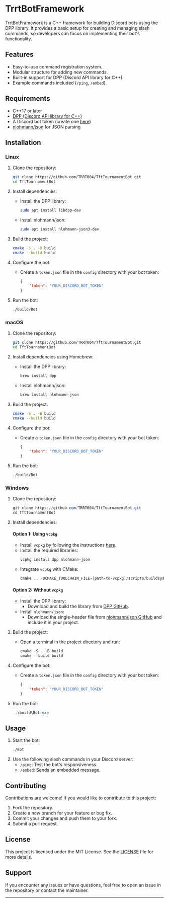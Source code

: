 # TrrtBotFramework

TrrtBotFramework is a C++ framework for building Discord bots using the DPP library. It provides a basic setup for creating and managing slash commands, so developers can focus on implementing their bot's functionality.

## Features

- Easy-to-use command registration system.
- Modular structure for adding new commands.
- Built-in support for DPP (Discord API library for C++).
- Example commands included (`/ping`, `/embed`).

## Requirements

- C++17 or later
- [DPP (Discord API library for C++)](https://github.com/brainboxdotcc/DPP)
- A Discord bot token (create one [here](https://discord.com/developers/applications))
- [nlohmann/json](https://github.com/nlohmann/json) for JSON parsing

## Installation

### Linux

1. Clone the repository:
   ```bash
   git clone https://github.com/TRRT004/TftTournamentBot.git
   cd TftTournamentBot
   ```

2. Install dependencies:
   - Install the DPP library:
     ```bash
     sudo apt install libdpp-dev
     ```
   - Install nlohmann/json:
     ```bash
     sudo apt install nlohmann-json3-dev
     ```

3. Build the project:
   ```bash
   cmake -S . -B build
   cmake --build build
   ```

4. Configure the bot:
   - Create a `token.json` file in the `config` directory with your bot token:
     ```json
     {
         "token": "YOUR_DISCORD_BOT_TOKEN"
     }
     ```

5. Run the bot:
   ```bash
   ./build/Bot
   ```

### macOS

1. Clone the repository:
   ```bash
   git clone https://github.com/TRRT004/TftTournamentBot.git
   cd TftTournamentBot
   ```

2. Install dependencies using Homebrew:
   - Install the DPP library:
     ```bash
     brew install dpp
     ```
   - Install nlohmann/json:
     ```bash
     brew install nlohmann-json
     ```

3. Build the project:
   ```bash
   cmake -S . -B build
   cmake --build build
   ```

4. Configure the bot:
   - Create a `token.json` file in the `config` directory with your bot token:
     ```json
     {
         "token": "YOUR_DISCORD_BOT_TOKEN"
     }
     ```

5. Run the bot:
   ```bash
   ./build/Bot
   ```

### Windows

1. Clone the repository:
   ```powershell
   git clone https://github.com/TRRT004/TftTournamentBot.git
   cd TftTournamentBot
   ```

2. Install dependencies:

   #### Option 1: Using `vcpkg`
   - Install `vcpkg` by following the instructions [here](https://github.com/microsoft/vcpkg).
   - Install the required libraries:
     ```powershell
     vcpkg install dpp nlohmann-json
     ```
   - Integrate `vcpkg` with CMake:
     ```powershell
     cmake .. -DCMAKE_TOOLCHAIN_FILE=[path-to-vcpkg]/scripts/buildsystems/vcpkg.cmake
     ```

   #### Option 2: Without `vcpkg`
   - Install the DPP library:
     - Download and build the library from [DPP GitHub](https://github.com/brainboxdotcc/DPP).
   - Install `nlohmann/json`:
     - Download the single-header file from [nlohmann/json GitHub](https://github.com/nlohmann/json/releases) and include it in your project.

3. Build the project:
   - Open a terminal in the project directory and run:
     ```powershell
     cmake -S . -B build
   	 cmake --build build
     ```

4. Configure the bot:
   - Create a `token.json` file in the `config` directory with your bot token:
     ```json
     {
         "token": "YOUR_DISCORD_BOT_TOKEN"
     }
     ```

5. Run the bot:
   ```powershell
    .\build\Bot.exe
   ```

## Usage

1. Start the bot:
   ```bash
   ./Bot
   ```
2. Use the following slash commands in your Discord server:
   - `/ping`: Test the bot's responsiveness.
   - `/embed`: Sends an embedded message.

## Contributing

Contributions are welcome! If you would like to contribute to this project:

1. Fork the repository.
2. Create a new branch for your feature or bug fix.
3. Commit your changes and push them to your fork.
4. Submit a pull request.

## License

This project is licensed under the MIT License. See the [LICENSE](LICENSE) file for more details.

## Support

If you encounter any issues or have questions, feel free to open an issue in the repository or contact the maintainer.

---